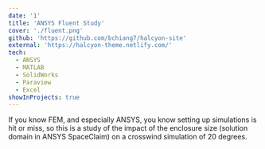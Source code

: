 ```yaml
---
date: '1'
title: 'ANSYS Fluent Study'
cover: './fluent.png'
github: 'https://github.com/bchiang7/halcyon-site'
external: 'https://halcyon-theme.netlify.com/'
tech:
  - ANSYS
  - MATLAB
  - SolidWorks
  - Paraview
  - Excel
showInProjects: true
---
```


If you know FEM, and especially ANSYS, you know setting up simulations is hit or miss, so this is a study of the impact of the enclosure size (solution domain in ANSYS SpaceClaim) on a crosswind simulation of 20 degrees. 
